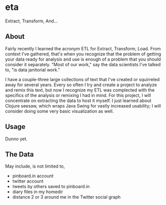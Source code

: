 # eta

Extract, Transform, And...

## About

Fairly recently I learned the acronym ETL for Extract, Transform, Load. From context I've gathered, that's when you recognize that the problem of getting your data ready for analysis and use is enough of a problem that you should consider it separately. "Most of our work," say the data scientists I've talked to, "is data janitorial work."

I have a couple-three large collections of text that I've created or squirreled away for several years. Every so often I try and create a project to analyze and remix this text, but now I recognize my ETL was complected with the specifics of the analysis or remixing I had in mind. For this project, I will concentrate on extracting the data to host it myself. I just learned about Clojure seesaw, which wraps Java Swing for vastly increased usability; I will consider doing some very basic visualization as well.

## Usage

Dunno yet.

## The Data

May include, is not limited to, 

- pinboard.in account
- twitter account 
- tweets by others saved to pinboard.in
- diary files in my homedir
- distance 2 or 3 around me in the Twitter social graph
